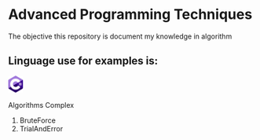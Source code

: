 # Advanced Programming Techniques

  <p>
  The objective this repository is document my knowledge in algorithm
  </p>


## Linguage use for examples is:
 <img src="c-sharp.svg" width="30" alt="C sharp">
 
 Algorithms Complex
 
 1. BruteForce
 2. TrialAndError
